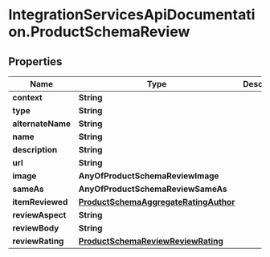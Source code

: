 # IntegrationServicesApiDocumentation.ProductSchemaReview

## Properties
Name | Type | Description | Notes
------------ | ------------- | ------------- | -------------
**context** | **String** |  | [optional] 
**type** | **String** |  | [optional] 
**alternateName** | **String** |  | [optional] 
**name** | **String** |  | [optional] 
**description** | **String** |  | [optional] 
**url** | **String** |  | [optional] 
**image** | **AnyOfProductSchemaReviewImage** |  | [optional] 
**sameAs** | **AnyOfProductSchemaReviewSameAs** |  | [optional] 
**itemReviewed** | [**ProductSchemaAggregateRatingAuthor**](ProductSchemaAggregateRatingAuthor.md) |  | [optional] 
**reviewAspect** | **String** |  | [optional] 
**reviewBody** | **String** |  | [optional] 
**reviewRating** | [**ProductSchemaReviewReviewRating**](ProductSchemaReviewReviewRating.md) |  | 
